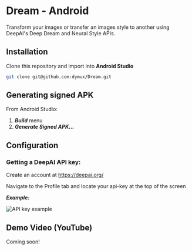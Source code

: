 # Dream - Android 

Transform your images or transfer an images style to another using DeepAI's Deep Dream and Neural Style APIs.

## Installation
Clone this repository and import into **Android Studio**
```bash
git clone git@github.com:dymux/Dream.git
```
## Generating signed APK
From Android Studio:
1. ***Build*** menu
2. ***Generate Signed APK...***

## Configuration
### Getting a DeepAI API key:
Create an account at https://deepai.org/

Navigate to the Profile tab and locate your api-key at the top of the screen

***Example:***

![API key example](https://github.com/dymux/dream/blob/master/api_example.png)

## Demo Video (YouTube)
Coming soon!
